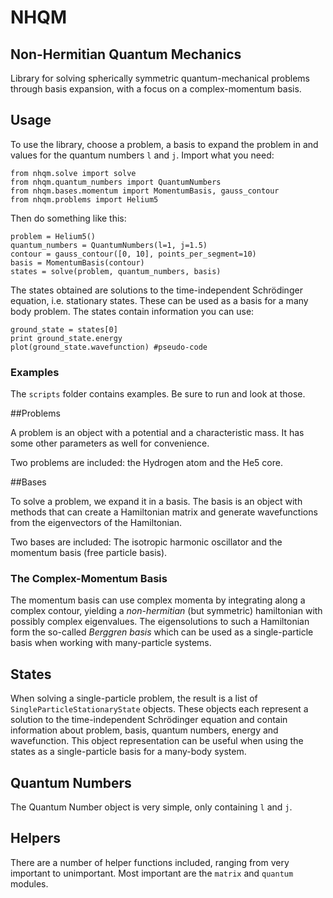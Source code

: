 # NHQM
## Non-Hermitian Quantum Mechanics
Library for solving spherically symmetric quantum-mechanical problems through
basis expansion, with a focus on a complex-momentum basis.


## Usage

To use the library, choose a problem, a basis to expand the problem in and values for the quantum numbers `l` and `j`. Import what you need:

    from nhqm.solve import solve
    from nhqm.quantum_numbers import QuantumNumbers
    from nhqm.bases.momentum import MomentumBasis, gauss_contour
    from nhqm.problems import Helium5

Then do something like this:

    problem = Helium5()
    quantum_numbers = QuantumNumbers(l=1, j=1.5)
    contour = gauss_contour([0, 10], points_per_segment=10)
    basis = MomentumBasis(contour)
    states = solve(problem, quantum_numbers, basis)

The states obtained are solutions to the time-independent Schrödinger equation, i.e. stationary states. These can be used as a basis for a many body problem. The states contain information you can use:

    ground_state = states[0]
    print ground_state.energy
    plot(ground_state.wavefunction) #pseudo-code

### Examples
The `scripts` folder contains examples. Be sure to run and look at those. 

##Problems

A problem is an object with a potential and a characteristic mass. It has some other parameters as well for convenience.
 
Two problems are included: the Hydrogen atom and the He5 core.
 
##Bases

To solve a problem, we expand it in a basis. The basis is an object with methods that can create a Hamiltonian matrix and generate wavefunctions from the eigenvectors of the Hamiltonian.

Two bases are included: The isotropic harmonic oscillator and the momentum basis (free particle basis).

### The Complex-Momentum Basis

The momentum basis can use complex momenta by integrating along a complex contour, yielding a _non-hermitian_ (but symmetric) hamiltonian with possibly complex eigenvalues. The eigensolutions to such a Hamiltonian form the so-called _Berggren basis_ which can be used as a single-particle basis when working with many-particle systems.

## States

When solving a single-particle problem, the result is a list of `SingleParticleStationaryState` objects. These objects each represent a solution to the time-independent Schrödinger equation and contain information about problem, basis, quantum numbers, energy and wavefunction. This object representation can be useful when using the states as a single-particle basis for a many-body system.

## Quantum Numbers

The Quantum Number object is very simple, only containing `l` and `j`.

## Helpers

There are a number of helper functions included, ranging from very important to unimportant. Most important are the `matrix` and `quantum` modules.
